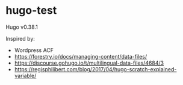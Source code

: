 # hugo-test

Hugo v0.38.1

Inspired by:
- Wordpress ACF
- https://forestry.io/docs/managing-content/data-files/
- https://discourse.gohugo.io/t/multilingual-data-files/4684/3
- https://regisphilibert.com/blog/2017/04/hugo-scratch-explained-variable/
